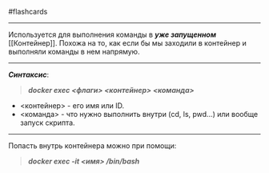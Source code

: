 #flashcards
***
Используется для выполнения команды в ***уже запущенном*** [[Контейнер]]. Похожа на то, как если бы мы заходили в контейнер и выполняли команды в нем напрямую.
***
***Синтаксис***:
>***docker exec <флаги> <контейнер> <команда>***
- <контейнер> - его имя или ID.
- <команда> - что нужно выполнить внутри (cd, ls, pwd...) или вообще запуск скрипта.
***
Попасть внутрь контейнера можно при помощи:
>***docker exec -it <имя> /bin/bash***
<!--SR:!2025-10-26,7,210-->